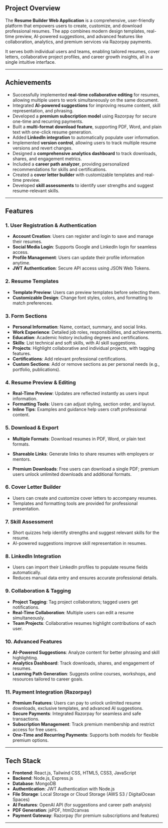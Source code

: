 
## Project Overview
The **Resume Builder Web Application** is a comprehensive, user-friendly platform that empowers users to create, customize, and download professional resumes. The app combines modern design templates, real-time preview, AI-powered suggestions, and advanced features like collaboration, analytics, and premium services via Razorpay payments.  

It serves both individual users and teams, enabling tailored resumes, cover letters, collaborative project profiles, and career growth insights, all in a single intuitive interface.

---

## Achievements
- Successfully implemented **real-time collaborative editing** for resumes, allowing multiple users to work simultaneously on the same document.  
- Integrated **AI-powered suggestions** for improving resume content, skill representation, and phrasing.  
- Developed a **premium subscription model** using Razorpay for secure one-time and recurring payments.  
- Built a **multi-format download feature**, supporting PDF, Word, and plain text with one-click resume generation.  
- Added **LinkedIn integration** to automatically populate user information.  
- Implemented **version control**, allowing users to track multiple resume versions and revert changes.  
- Designed a **comprehensive analytics dashboard** to track downloads, shares, and engagement metrics.  
- Included a **career path analyzer**, providing personalized recommendations for skills and certifications.  
- Created a **cover letter builder** with customizable templates and real-time preview.  
- Developed **skill assessments** to identify user strengths and suggest resume-relevant skills.  

---

## Features

### 1. User Registration & Authentication
- **Account Creation**: Users can register and login to save and manage their resumes.
- **Social Media Login**: Supports Google and LinkedIn login for seamless access.
- **Profile Management**: Users can update their profile information anytime.
- **JWT Authentication**: Secure API access using JSON Web Tokens.

### 2. Resume Templates
- **Template Preview**: Users can preview templates before selecting them.
- **Customizable Design**: Change font styles, colors, and formatting to match preferences.

### 3. Form Sections
- **Personal Information**: Name, contact, summary, and social links.
- **Work Experience**: Detailed job roles, responsibilities, and achievements.
- **Education**: Academic history including degrees and certifications.
- **Skills**: List technical and soft skills, with AI skill suggestions.
- **Projects**: Highlight collaborative and individual projects, with tagging features.
- **Certifications**: Add relevant professional certifications.
- **Custom Sections**: Add or remove sections as per personal needs (e.g., portfolio, publications).

### 4. Resume Preview & Editing
- **Real-Time Preview**: Updates are reflected instantly as users input information.
- **Formatting Tools**: Users can adjust styling, section order, and layout.
- **Inline Tips**: Examples and guidance help users craft professional content.

### 5. Download & Export
- **Multiple Formats**: Download resumes in PDF, Word, or plain text formats.

- **Shareable Links**: Generate links to share resumes with employers or mentors.
- **Premium Downloads**: Free users can download a single PDF; premium users unlock unlimited downloads and additional formats.

### 6. Cover Letter Builder
- Users can create and customize cover letters to accompany resumes.
- Templates and formatting tools are provided for professional presentation.

### 7. Skill Assessment
- Short quizzes help identify strengths and suggest relevant skills for the resume.
- AI-powered suggestions improve skill representation in resumes.

### 8. LinkedIn Integration
- Users can import their LinkedIn profiles to populate resume fields automatically.
- Reduces manual data entry and ensures accurate professional details.

### 9. Collaboration & Tagging
- **Project Tagging**: Tag project collaborators; tagged users get notifications.
- **Real-Time Collaboration**: Multiple users can edit a resume simultaneously.
- **Team Projects**: Collaborative resumes highlight contributions of each user.

### 10. Advanced Features
- **AI-Powered Suggestions**: Analyze content for better phrasing and skill highlighting.
- **Analytics Dashboard**: Track downloads, shares, and engagement of resumes.
- **Learning Path Generation**: Suggests online courses, workshops, and resources tailored to career goals.

### 11. Payment Integration (Razorpay)
- **Premium Features**: Users can pay to unlock unlimited resume downloads, exclusive templates, and advanced AI suggestions.
- **Secure Payments**: Integrated Razorpay for seamless and safe transactions.
- **Subscription Management**: Track premium membership and restrict access for free users.
- **One-Time and Recurring Payments**: Supports both models for flexible premium options.

---

## Tech Stack
- **Frontend**: React.js, Tailwind CSS, HTML5, CSS3, JavaScript
- **Backend**: Node.js, Express.js
- **Database**: MongoDB 
- **Authentication**: JWT Authentication with Node.js
- **File Storage**: Local Storage or Cloud Storage (AWS S3 / DigitalOcean Spaces)
- **AI Features**: OpenAI API (for suggestions and career path analysis)
- **PDF Generation**: jsPDF, html2canvas
- **Payment Gateway**: Razorpay (for premium subscriptions and features)

---
